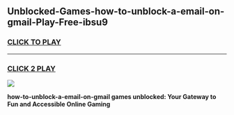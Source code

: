 
## Unblocked-Games-how-to-unblock-a-email-on-gmail-Play-Free-ibsu9
<h3>
<a href="https://premium76.site?title=how-to-unblock-a-email-on-gmail&ref=23A">CLICK TO PLAY</a></h3>
<hr>

<h3>
<a href="https://premium76.site?title=how-to-unblock-a-email-on-gmail&ref=23A">CLICK 2 PLAY</a>
  
</h3>

<a href="https://premium76.site?title=how-to-unblock-a-email-on-gmail&ref=23A"><img src="https://clearcache.store/games.png"></a>


**how-to-unblock-a-email-on-gmail games unblocked: Your Gateway to Fun and Accessible Online Gaming**
